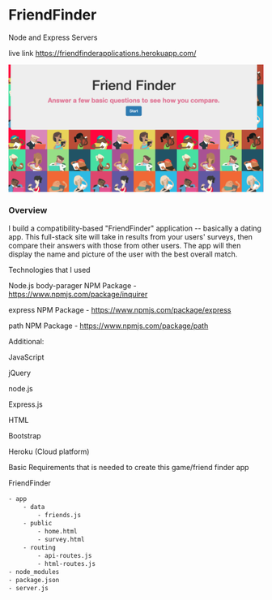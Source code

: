 # FriendFinder
Node and Express Servers

live link https://friendfinderapplications.herokuapp.com/


![alt text](https://raw.githubusercontent.com/StephanieGalindo10/FriendFinder/master/App/public/assets/images/friendfinder.png)

### Overview

I build a compatibility-based "FriendFinder" application -- basically a dating app. This full-stack site will take in results from your users' surveys, then compare their answers with those from other users. The app will then display the name and picture of the user with the best overall match. 



Technologies that I used

Node.js
body-parager NPM Package - https://www.npmjs.com/package/inquirer

express NPM Package - https://www.npmjs.com/package/express

path NPM Package - https://www.npmjs.com/package/path

Additional:

JavaScript

jQuery

node.js

Express.js

HTML

Bootstrap

Heroku (Cloud platform)


Basic Requirements that is needed to create this game/friend finder app


 FriendFinder

 	- app
 		- data
 			- friends.js
 		- public
 			- home.html
 			- survey.html
 		- routing
 			- api-routes.js
 			- html-routes.js
 	- node_modules
 	- package.json
 	- server.js